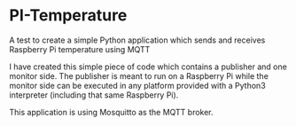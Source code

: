 # PI-Temperature
A test to create a simple Python application which sends and receives Raspberry Pi temperature using MQTT

I have created this simple piece of code which contains a publisher and one monitor side. The publisher is meant to run on a Raspberry Pi while the monitor side can be executed in any platform provided with a Python3 interpreter (including that same Raspberry Pi). 

This application is using Mosquitto as the MQTT broker. 

